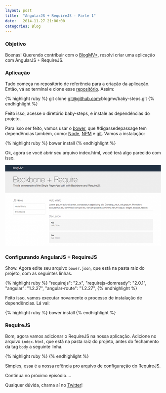 ```yaml
---
layout: post
title:  "AngularJS + RequireJS - Parte 1"
date:   2014-11-27 21:00:00
categories: Blog
---
```


<h3>Objetivo</h3>
Boenas! Querendo contribuir com o <a href="http://blogmv.github.io" target="blank">BlogMV*</a>, resolvi criar uma aplicação com AngularJS + RequireJS.

<h3>Aplicação</h3>
Tudo começa no repositório de referência para a criação da aplicação. Então, vá ao terminal e clone esse <a href="https://github.com/blogmv/baby-steps" target="blank">repositório</a>. Assim:

{% highlight ruby %}
	git clone git@github.com:blogmv/baby-steps.git
{% endhighlight %}

Feito isso, acesse o diretório baby-steps, e instale as dependências do projeto. 

Para isso ser feito, vamos usar o <a href="http://bower.io/" target="blank">bower</a>, que #digassedepassage tem dependências também, como: <a href="http://nodejs.org/" target="blank">Node</a>, <a href="https://www.npmjs.org/" target="blank">NPM</a> e <a href="http://git-scm.com/" target="blank">git</a>. Vamos a instalação:

{% highlight ruby %}
	bower install
{% endhighlight %}

Ok, agora se você abrir seu arquivo index.html, você terá algo parecido com isso.

<img src="/img/posts/blogmvindex.png"  />

<h3>Configurando AngularJS + RequireJS</h3>
Show. Agora edite seu arquivo <code>bower.json</code>, que está na pasta raiz do projeto, com as seguintes linhas.

{% highlight ruby %}
	"requirejs": "2.x",
	"requirejs-domready": "2.0.1",
	"angular":  "1.2.27",
	"angular-route":  "1.2.27",
{% endhighlight %}

Feito isso, vamos executar novamente o processo de instalação de dependências. Lá vai:

{% highlight ruby %}
	bower install
{% endhighlight %}

<h3>RequireJS</h3>
Bom, agora vamos adicionar o RequireJS na nossa aplicação. Adicione no arquivo <code>index.html</code>, que está na pasta raiz do projeto, antes do fechamento da tag <code>body</code> a seguinte linha.

{% highlight ruby %}
	<script data-main="assets/js/main" src="assets/vendor/requirejs/require.js"></script>
{% endhighlight %}

Simples, essa é a nossa refência pro arquivo de configuração do RequireJS.

Continua no próximo episódio....

Qualquer dúvida, chama aí no <a href="https://twitter.com/realronchi" target="blank">Twitter</a>!
